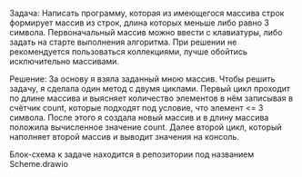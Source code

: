 Задача: Написать программу, которая из имеющегося массива строк формирует массив из строк, длина которых меньше либо равно 3 символа. Первоначальный массив можно ввести с
клавиатуры, либо задать на старте выполнения алгоритма. При решении не рекомендуется пользоваться коллекциями, лучше обойтись исключительно массивами.

Решение: За основу я взяла заданный мною массив. Чтобы решить задачу, я сделала один метод с двумя циклами. 
Первый цикл проходит по длине массива и выясняет количество элементов в нём записывая в счётчик count, которые подходят под условие, что элемент <= 3 символа.
После этого я создала новый массив и в длину массива положила вычисленное значение count.
Далее второй цикл, который наполняет второй массив и выводит значения на консоль.

Блок-схема к задаче находится в репозитории под названием Scheme.drawio




